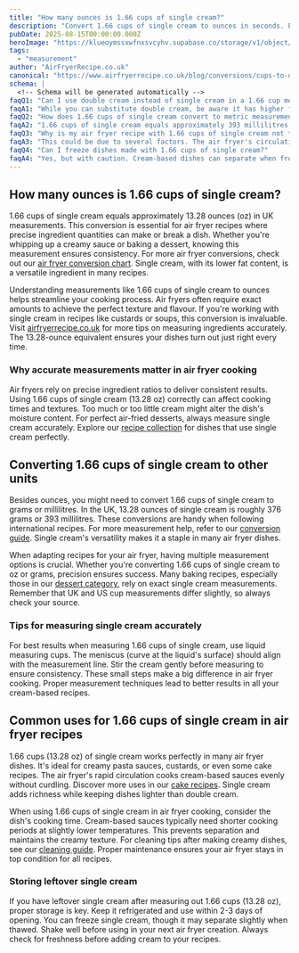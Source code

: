 ```yaml
---
title: "How many ounces is 1.66 cups of single cream?"
description: "Convert 1.66 cups of single cream to ounces in seconds. Perfect for air fryer recipes and precise cooking measurements."
pubDate: 2025-08-15T00:00:00.000Z
heroImage: "https://klueoymssxwfnxsvcyhv.supabase.co/storage/v1/object/public/Shmucket/how-many-ounces-is-1-66-cups-of-single-cream.webp"
tags:
  - "measurement"
author: "AirFryerRecipe.co.uk"
canonical: "https://www.airfryerrecipe.co.uk/blog/conversions/cups-to-ounces/how-many-ounces-is-1-66-cups-of-single-cream"
schema: |
  <!-- Schema will be generated automatically -->
faqQ1: "Can I use double cream instead of single cream in a 1.66 cup measurement?"
faqA1: "While you can substitute double cream, be aware it has higher fat content (about 48% vs single cream's 18%). This affects texture and cooking properties. For air fryer recipes, you might need to adjust cooking times slightly when swapping creams."
faqQ2: "How does 1.66 cups of single cream convert to metric measurements?"
faqA2: "1.66 cups of single cream equals approximately 393 millilitres or 376 grams. These metric conversions are useful when following European recipes or using kitchen scales. Remember that cup sizes vary slightly between countries."
faqQ3: "Why is my air fryer recipe with 1.66 cups of single cream not thickening properly?"
faqA3: "This could be due to several factors. The air fryer's circulating air might be evaporating liquid too quickly, or your temperature may be too high. Try reducing temperature by 10°C and checking frequently. Some recipes benefit from a cornflour slurry to help thicken cream sauces."
faqQ4: "Can I freeze dishes made with 1.66 cups of single cream?"
faqA4: "Yes, but with caution. Cream-based dishes can separate when frozen and thawed. For best results, stir well after thawing and reheat gently in the air fryer. Some texture changes are normal, but the flavour should remain good."
---
```

<h2>How many ounces is 1.66 cups of single cream?</h2>
<p>1.66 cups of single cream equals approximately 13.28 ounces (oz) in UK measurements. This conversion is essential for air fryer recipes where precise ingredient quantities can make or break a dish. Whether you're whipping up a creamy sauce or baking a dessert, knowing this measurement ensures consistency. For more air fryer conversions, check out our <a href=https://www.airfryerrecipe.co.uk/air-fryer-conversion-chart>air fryer conversion chart</a>. Single cream, with its lower fat content, is a versatile ingredient in many recipes.</p>
<p>Understanding measurements like 1.66 cups of single cream to ounces helps streamline your cooking process. Air fryers often require exact amounts to achieve the perfect texture and flavour. If you're working with single cream in recipes like custards or soups, this conversion is invaluable. Visit <a href=https://www.airfryerrecipe.co.uk>airfryerrecipe.co.uk</a> for more tips on measuring ingredients accurately. The 13.28-ounce equivalent ensures your dishes turn out just right every time.</p>

<h3>Why accurate measurements matter in air fryer cooking</h3>
<p>Air fryers rely on precise ingredient ratios to deliver consistent results. Using 1.66 cups of single cream (13.28 oz) correctly can affect cooking times and textures. Too much or too little cream might alter the dish's moisture content. For perfect air-fried desserts, always measure single cream accurately. Explore our <a href=https://www.airfryerrecipe.co.uk/recipes>recipe collection</a> for dishes that use single cream perfectly.</p>

<h2>Converting 1.66 cups of single cream to other units</h2>
<p>Besides ounces, you might need to convert 1.66 cups of single cream to grams or millilitres. In the UK, 13.28 ounces of single cream is roughly 376 grams or 393 millilitres. These conversions are handy when following international recipes. For more measurement help, refer to our <a href=https://www.airfryerrecipe.co.uk/air-fryer-conversion-chart>conversion guide</a>. Single cream's versatility makes it a staple in many air fryer dishes.</p>
<p>When adapting recipes for your air fryer, having multiple measurement options is crucial. Whether you're converting 1.66 cups of single cream to oz or grams, precision ensures success. Many baking recipes, especially those in our <a href=https://www.airfryerrecipe.co.uk/recipe-category/dessert>dessert category</a>, rely on exact single cream measurements. Remember that UK and US cup measurements differ slightly, so always check your source.</p>

<h3>Tips for measuring single cream accurately</h3>
<p>For best results when measuring 1.66 cups of single cream, use liquid measuring cups. The meniscus (curve at the liquid's surface) should align with the measurement line. Stir the cream gently before measuring to ensure consistency. These small steps make a big difference in air fryer cooking. Proper measurement techniques lead to better results in all your cream-based recipes.</p>

<h2>Common uses for 1.66 cups of single cream in air fryer recipes</h2>
<p>1.66 cups (13.28 oz) of single cream works perfectly in many air fryer dishes. It's ideal for creamy pasta sauces, custards, or even some cake recipes. The air fryer's rapid circulation cooks cream-based sauces evenly without curdling. Discover more uses in our <a href=https://www.airfryerrecipe.co.uk/recipe-category/cakes>cake recipes</a>. Single cream adds richness while keeping dishes lighter than double cream.</p>
<p>When using 1.66 cups of single cream in air fryer cooking, consider the dish's cooking time. Cream-based sauces typically need shorter cooking periods at slightly lower temperatures. This prevents separation and maintains the creamy texture. For cleaning tips after making creamy dishes, see our <a href=https://www.airfryerrecipe.co.uk/air-fryer-cleaner>cleaning guide</a>. Proper maintenance ensures your air fryer stays in top condition for all recipes.</p>

<h3>Storing leftover single cream</h3>
<p>If you have leftover single cream after measuring out 1.66 cups (13.28 oz), proper storage is key. Keep it refrigerated and use within 2-3 days of opening. You can freeze single cream, though it may separate slightly when thawed. Shake well before using in your next air fryer creation. Always check for freshness before adding cream to your recipes.</p>

